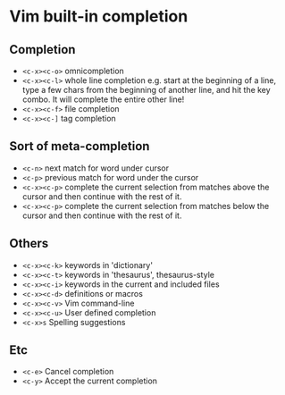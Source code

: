 # Vim built-in completion

## Completion

* `<c-x><c-o>` omnicompletion
* `<c-x><c-l>` whole line completion e.g. start at the beginning of a line, type a few chars from the beginning of another line, and hit the key combo. It will complete the entire other line!
* `<c-x><c-f>` file completion
* `<c-x><c-]` tag completion

## Sort of meta-completion

* `<c-n>` next match for word under cursor
* `<c-p>` previous match for word under the cursor
* `<c-x><c-p>` complete the current selection from matches above the cursor and then continue with the rest of it.
* `<c-x><c-p>` complete the current selection from matches below the cursor and then continue with the rest of it.

## Others

* `<c-x><c-k>` keywords in 'dictionary'
* `<c-x><c-t>` keywords in 'thesaurus', thesaurus-style
* `<c-x><c-i>` keywords in the current and included files
* `<c-x><c-d>` definitions or macros
* `<c-x><c-v>` Vim command-line
* `<c-x><c-u>` User defined completion
* `<c-x>s` Spelling suggestions

## Etc

* `<c-e>` Cancel completion
* `<c-y>` Accept the current completion
